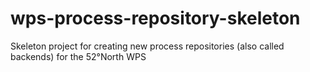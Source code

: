 # wps-process-repository-skeleton
Skeleton project for creating new process repositories (also called backends) for the 52°North WPS
